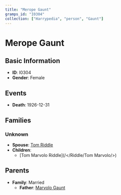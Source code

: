 ```yaml
---
title: "Merope Gaunt"
gramps_id: "I0304"
collection: ["Harrypedia", "person", "Gaunt"]
---
```


# Merope Gaunt

## Basic Information

- **ID**: I0304
- **Gender**: Female

## Events

- **Death**: 1926-12-31

## Families

### Unknown

- **Spouse**: [Tom Riddle](//Riddle/Tom/)
- **Children**:
  - [Tom Marvolo Riddle](/</Riddle/Tom Marvolo/>)

## Parents

- **Family**: Married
  - **Father**: [Marvolo Gaunt](//Gaunt/Marvolo/)

